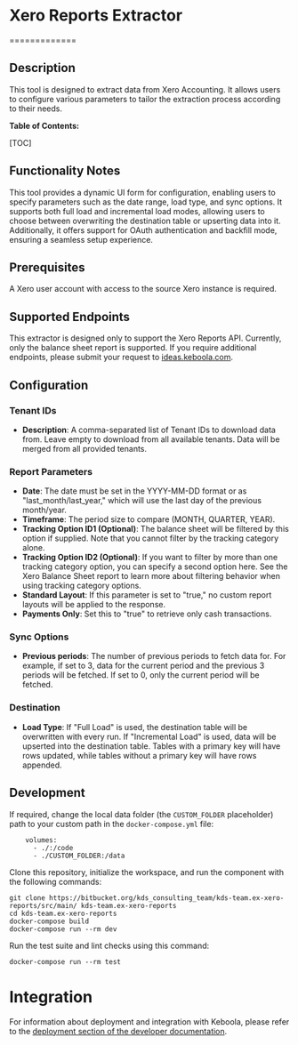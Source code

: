 # Xero Reports Extractor
=============

## Description

This tool is designed to extract data from Xero Accounting. It allows users to configure various parameters to tailor the extraction process according to their needs.

**Table of Contents:**

[TOC]

## Functionality Notes

This tool provides a dynamic UI form for configuration, enabling users to specify parameters such as the date range, load type, and sync options. It supports both full load and incremental load modes, allowing users to choose between overwriting the destination table or upserting data into it. Additionally, it offers support for OAuth authentication and backfill mode, ensuring a seamless setup experience.

## Prerequisites

A Xero user account with access to the source Xero instance is required.

## Supported Endpoints

This extractor is designed only to support the Xero Reports API. Currently, only the balance sheet report is supported.
If you require additional endpoints, please submit your request to [ideas.keboola.com](https://ideas.keboola.com/).

## Configuration

### Tenant IDs

- **Description**: A comma-separated list of Tenant IDs to download data from. Leave empty to download from all available tenants. Data will be merged from all provided tenants.

### Report Parameters

- **Date**: The date must be set in the YYYY-MM-DD format or as "last_month/last_year," which will use the last day of the previous month/year.
- **Timeframe**: The period size to compare (MONTH, QUARTER, YEAR).
- **Tracking Option ID1 (Optional)**: The balance sheet will be filtered by this option if supplied. Note that you cannot filter by the tracking category alone.
- **Tracking Option ID2 (Optional)**: If you want to filter by more than one tracking category option, you can specify a second option here. See the Xero Balance Sheet report to learn more about filtering behavior when using tracking category options.
- **Standard Layout**: If this parameter is set to "true," no custom report layouts will be applied to the response.
- **Payments Only**: Set this to "true" to retrieve only cash transactions.

### Sync Options

- **Previous periods**: The number of previous periods to fetch data for. For example, if set to 3, data for the current period and the previous 3 periods will be fetched. If set to 0, only the current period will be fetched.

### Destination

- **Load Type**: If "Full Load" is used, the destination table will be overwritten with every run. If "Incremental Load" is used, data will be upserted into the destination table. Tables with a primary key will have rows updated, while tables without a primary key will have rows appended.

Development
-----------

If required, change the local data folder (the `CUSTOM_FOLDER` placeholder) path to
your custom path in the `docker-compose.yml` file:

~~~~~~~~~~~~~~~~~~~~~~~~~~~~~~~~~~~~~~~~~~~~~~~~~~~~~~~~~~~~~~~~~~~~~~~~~~~~~~~~
    volumes:
      - ./:/code
      - ./CUSTOM_FOLDER:/data
~~~~~~~~~~~~~~~~~~~~~~~~~~~~~~~~~~~~~~~~~~~~~~~~~~~~~~~~~~~~~~~~~~~~~~~~~~~~~~~~

Clone this repository, initialize the workspace, and run the component with the following
commands:

~~~~~~~~~~~~~~~~~~~~~~~~~~~~~~~~~~~~~~~~~~~~~~~~~~~~~~~~~~~~~~~~~~~~~~~~~~~~~~~~
git clone https://bitbucket.org/kds_consulting_team/kds-team.ex-xero-reports/src/main/ kds-team.ex-xero-reports
cd kds-team.ex-xero-reports
docker-compose build
docker-compose run --rm dev
~~~~~~~~~~~~~~~~~~~~~~~~~~~~~~~~~~~~~~~~~~~~~~~~~~~~~~~~~~~~~~~~~~~~~~~~~~~~~~~~

Run the test suite and lint checks using this command:

~~~~~~~~~~~~~~~~~~~~~~~~~~~~~~~~~~~~~~~~~~~~~~~~~~~~~~~~~~~~~~~~~~~~~~~~~~~~~~~~
docker-compose run --rm test
~~~~~~~~~~~~~~~~~~~~~~~~~~~~~~~~~~~~~~~~~~~~~~~~~~~~~~~~~~~~~~~~~~~~~~~~~~~~~~~~

Integration
===========

For information about deployment and integration with Keboola, please refer to the
[deployment section of the developer
documentation](https://developers.keboola.com/extend/component/deployment/).
